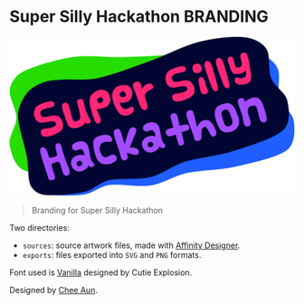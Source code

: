 Super Silly Hackathon BRANDING
===

![Logo](exports/ssh-logo.raw.svg)

> Branding for Super Silly Hackathon

Two directories:

- `sources`: source artwork files, made with [Affinity Designer](https://affinity.serif.com/en-us/designer/).
- `exports`: files exported into `SVG` and `PNG` formats.

Font used is [Vanilla](https://www.fontsquirrel.com/fonts/vanilla) designed by Cutie Explosion.

Designed by [Chee Aun](https://twitter.com/cheeaun).